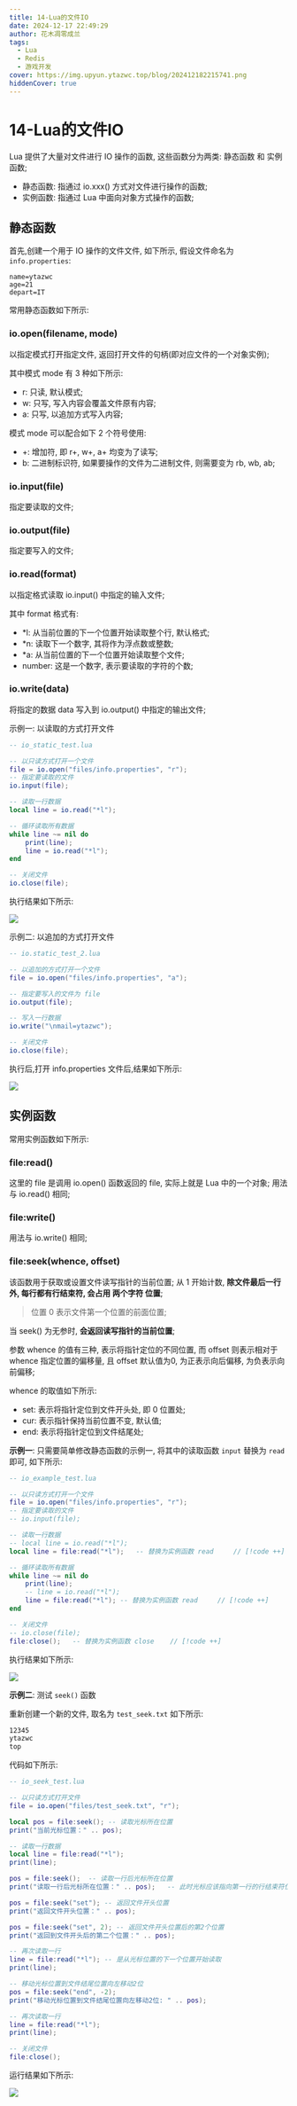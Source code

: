 ```yaml
---
title: 14-Lua的文件IO
date: 2024-12-17 22:49:29
author: 花木凋零成兰
tags:
  - Lua
  - Redis
  - 游戏开发
cover: https://img.upyun.ytazwc.top/blog/202412182215741.png
hiddenCover: true
---
```


# 14-Lua的文件IO

Lua 提供了大量对文件进行 IO 操作的函数, 这些函数分为两类: 静态函数 和 实例函数;

- 静态函数: 指通过 io.xxx() 方式对文件进行操作的函数;
- 实例函数: 指通过 Lua 中面向对象方式操作的函数;

## 静态函数

首先,创建一个用于 IO 操作的文件文件, 如下所示, 假设文件命名为`info.properties`:

```properties
name=ytazwc
age=21
depart=IT
```

常用静态函数如下所示:

### io.open(filename, mode)

以指定模式打开指定文件, 返回打开文件的句柄(即对应文件的一个对象实例); 

其中模式 mode 有 3 种如下所示:
- r: 只读, 默认模式;
- w: 只写, 写入内容会覆盖文件原有内容;
- a: 只写, 以追加方式写入内容;

模式 mode 可以配合如下 2 个符号使用:
- +: 增加符, 即 r+, w+, a+ 均变为了读写;
- b: 二进制标识符, 如果要操作的文件为二进制文件, 则需要变为 rb, wb, ab;

### io.input(file)

指定要读取的文件;

### io.output(file)

指定要写入的文件;

### io.read(format)

以指定格式读取 io.input() 中指定的输入文件; 

其中 format 格式有:
- *l: 从当前位置的下一个位置开始读取整个行, 默认格式;
- *n: 读取下一个数字, 其将作为浮点数或整数;
- *a: 从当前位置的下一个位置开始读取整个文件;
- number: 这是一个数字, 表示要读取的字符的个数;

### io.write(data)

将指定的数据 data 写入到 io.output() 中指定的输出文件;

示例一: 以读取的方式打开文件

```lua
-- io_static_test.lua

-- 以只读方式打开一个文件
file = io.open("files/info.properties", "r");
-- 指定要读取的文件
io.input(file);

-- 读取一行数据
local line = io.read("*l");

-- 循环读取所有数据
while line ~= nil do
    print(line);
    line = io.read("*l");
end

-- 关闭文件
io.close(file);
```

执行结果如下所示:

![](https://img.upyun.ytazwc.top/blog/202412182215741.png)

示例二: 以追加的方式打开文件

```lua
-- io.static_test_2.lua

-- 以追加的方式打开一个文件
file = io.open("files/info.properties", "a");

-- 指定要写入的文件为 file
io.output(file);

-- 写入一行数据
io.write("\nmail=ytazwc");

-- 关闭文件
io.close(file);

```

执行后,打开 info.properties 文件后,结果如下所示:

![](https://img.upyun.ytazwc.top/blog/202412182219002.png)

## 实例函数

常用实例函数如下所示:

### file:read()

这里的 file 是调用 io.open() 函数返回的 file, 实际上就是 Lua 中的一个对象; 用法与 io.read() 相同;

### file:write()

用法与 io.write() 相同;

### file:seek(whence, offset)

该函数用于获取或设置文件读写指针的当前位置; 从 1 开始计数, **除文件最后一行外, 每行都有行结束符, 会占用 两个字符 位置**;

> 位置 0 表示文件第一个位置的前面位置;

当 seek() 为无参时, **会返回读写指针的当前位置**;

参数 whence 的值有三种, 表示将指针定位的不同位置, 而 offset 则表示相对于 whence 指定位置的偏移量, 且 offset 默认值为0, 为正表示向后偏移, 为负表示向前偏移;

whence 的取值如下所示:
- set: 表示将指针定位到文件开头处, 即 0 位置处;
- cur: 表示指针保持当前位置不变, 默认值;
- end: 表示将指针定位到文件结尾处;

**示例一**: 只需要简单修改静态函数的示例一, 将其中的读取函数 `input` 替换为 `read` 即可, 如下所示:

```lua
-- io_example_test.lua

-- 以只读方式打开一个文件
file = io.open("files/info.properties", "r");
-- 指定要读取的文件
-- io.input(file);

-- 读取一行数据
-- local line = io.read("*l");
local line = file:read("*l");   -- 替换为实例函数 read     // [!code ++]

-- 循环读取所有数据
while line ~= nil do
    print(line);
    -- line = io.read("*l");
    line = file:read("*l"); -- 替换为实例函数 read     // [!code ++]
end

-- 关闭文件
-- io.close(file);
file:close();   -- 替换为实例函数 close    // [!code ++]

```

执行结果如下所示:

![](https://img.upyun.ytazwc.top/blog/202412182224713.png)

**示例二**: 测试 `seek()` 函数

重新创建一个新的文件, 取名为 `test_seek.txt` 如下所示:

```txt
12345
ytazwc
top
```

代码如下所示:

```lua
-- io_seek_test.lua

-- 以只读方式打开文件
file = io.open("files/test_seek.txt", "r");

local pos = file:seek(); -- 读取光标所在位置
print("当前光标位置：" .. pos);

-- 读取一行数据
local line = file:read("*l");
print(line);

pos = file:seek();  -- 读取一行后光标所在位置
print("读取一行后光标所在位置：" .. pos);   -- 此时光标应该指向第一行的行结束符位置 即该行长度+2

pos = file:seek("set"); -- 返回文件开头位置
print("返回文件开头位置：" .. pos);

pos = file:seek("set", 2); -- 返回文件开头位置后的第2个位置
print("返回到文件开头后的第二个位置：" .. pos);

-- 再次读取一行
line = file:read("*l"); -- 是从光标位置的下一个位置开始读取
print(line);

-- 移动光标位置到文件结尾位置向左移动2位
pos = file:seek("end", -2);
print("移动光标位置到文件结尾位置向左移动2位: " .. pos);

-- 再次读取一行
line = file:read("*l");
print(line);

-- 关闭文件
file:close();
```

运行结果如下所示:

![](https://img.upyun.ytazwc.top/blog/202412182247872.png)
